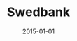 ---
layout: site
title: "Swedbank"
date: 2015-01-01
categories: [finance]
version: 1.5.11
major: 1
minor: 5
patch: 11
slug: swedbank
link: https://online.swedbank.se
permalink: /sites/:slug
---